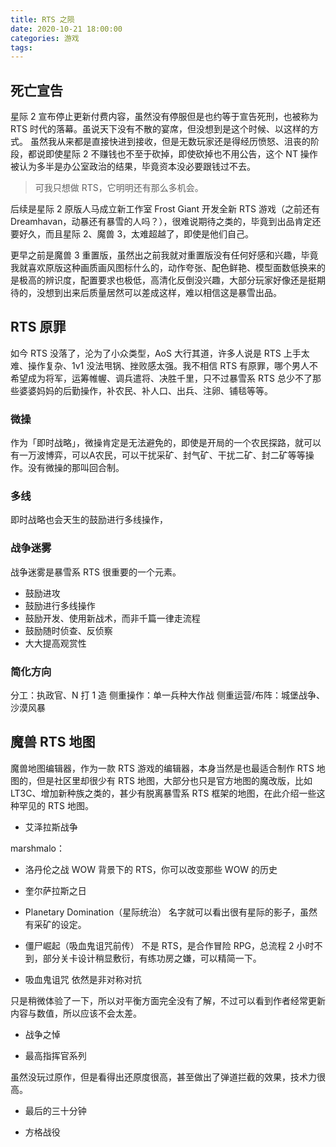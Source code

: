 ```yaml
---
title: RTS 之陨
date: 2020-10-21 18:00:00
categories: 游戏
tags: 
---
```


## 死亡宣告

星际 2 宣布停止更新付费内容，虽然没有停服但是也约等于宣告死刑，也被称为 RTS 时代的落幕。虽说天下没有不散的宴席，但没想到是这个时候、以这样的方式。
虽然我从来都是直接快进到接收，但是无数玩家还是得经历愤怒、沮丧的阶段，都说即使星际 2 不赚钱也不至于砍掉，即使砍掉也不用公告，这个 NT 操作被认为多半是办公室政治的结果，毕竟资本没必要跟钱过不去。

> 可我只想做 RTS，它明明还有那么多机会。

后续是星际 2 原版人马成立新工作室 Frost Giant 开发全新 RTS 游戏（之前还有 Dreamhavan，动暴还有暴雪的人吗？），很难说期待之类的，毕竟到出品肯定还要好久，而且星际 2、魔兽 3，太难超越了，即使是他们自己。

更早之前是魔兽 3 重置版，虽然出之前我就对重置版没有任何好感和兴趣，毕竟我就喜欢原版这种画质画风图标什么的，动作夸张、配色鲜艳、模型面数低换来的是极高的辨识度，配置要求也极低，高清化反倒没兴趣，大部分玩家好像还是挺期待的，没想到出来后质量居然可以差成这样，难以相信这是暴雪出品。

## RTS 原罪

如今 RTS 没落了，沦为了小众类型，AoS 大行其道，许多人说是 RTS 上手太难、操作复杂、1v1 没法甩锅、挫败感太强。我不相信 RTS 有原罪，哪个男人不希望成为将军，运筹帷幄、调兵遣将、决胜千里，只不过暴雪系 RTS 总少不了那些婆婆妈妈的后勤操作，补农民、补人口、出兵、注卵、铺毯等等。

### 微操

作为「即时战略」，微操肯定是无法避免的，即使是开局的一个农民探路，就可以有一万波博弈，可以A农民，可以干扰采矿、封气矿、干扰二矿、封二矿等等操作。没有微操的那叫回合制。

### 多线

即时战略也会天生的鼓励进行多线操作，

### 战争迷雾

战争迷雾是暴雪系 RTS 很重要的一个元素。

- 鼓励进攻
- 鼓励进行多线操作
- 鼓励开发、使用新战术，而非千篇一律走流程
- 鼓励随时侦查、反侦察
- 大大提高观赏性

### 简化方向

分工：执政官、N 打 1 造
侧重操作：单一兵种大作战
侧重运营/布阵：城堡战争、沙漠风暴

## 魔兽 RTS 地图

魔兽地图编辑器，作为一款 RTS 游戏的编辑器，本身当然是也最适合制作 RTS 地图的，但是社区里却很少有 RTS 地图，大部分也只是官方地图的魔改版，比如 LT3C、增加新种族之类的，甚少有脱离暴雪系 RTS 框架的地图，在此介绍一些这种罕见的 RTS 地图。

- 艾泽拉斯战争

marshmalo：

- 洛丹伦之战
WOW 背景下的 RTS，你可以改变那些 WOW 的历史

- 奎尔萨拉斯之日

- Planetary Domination（星际统治）
名字就可以看出很有星际的影子，虽然有采矿的设定。

- 僵尸崛起（吸血鬼诅咒前传）
不是 RTS，是合作冒险 RPG，总流程 2 小时不到，部分关卡设计稍显敷衍，有练功房之嫌，可以精简一下。

- 吸血鬼诅咒
依然是非对称对抗

只是稍微体验了一下，所以对平衡方面完全没有了解，不过可以看到作者经常更新内容与数值，所以应该不会太差。

- 战争之悼

- 最高指挥官系列

虽然没玩过原作，但是看得出还原度很高，甚至做出了弹道拦截的效果，技术力很高。

- 最后的三十分钟

- 方格战役
